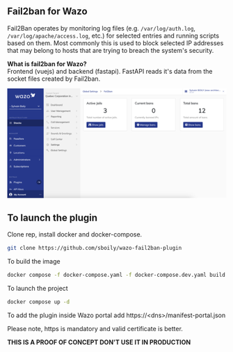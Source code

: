 Fail2ban for Wazo
----------
  
Fail2Ban operates by monitoring log files (e.g. `/var/log/auth.log`, `/var/log/apache/access.log`, etc.) for selected entries and running scripts based on them. Most commonly this is used to block selected IP addresses that may belong to hosts that are trying to breach the system's security.

**What is fail2ban for Wazo?**  
Frontend (vuejs) and backend (fastapi). FastAPI reads it's data from the socket files created by Fail2ban.

![Fail2ban Wazo Demo](./screenshots/wazo-fail2ban.png?raw=true)

## To launch the plugin

Clone rep, install docker and docker-compose.
```bash
git clone https://github.com/sboily/wazo-fail2ban-plugin
```

To build the image
```bash
docker compose -f docker-compose.yaml -f docker-compose.dev.yaml build
```

To launch the project
```bash
docker compose up -d
```

To add the plugin inside Wazo portal add https://\<dns\>/manifest-portal.json

Please note, https is mandatory and valid certificate is better.

**THIS IS A PROOF OF CONCEPT DON'T USE IT IN PRODUCTION**
